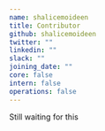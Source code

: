 ```yaml
---
name: shalicemoideen
title: Contributor
github: shalicemoideen
twitter: ""
linkedin: ""
slack: ""
joining_date: ""
core: false
intern: false
operations: false
---
```


Still waiting for this
